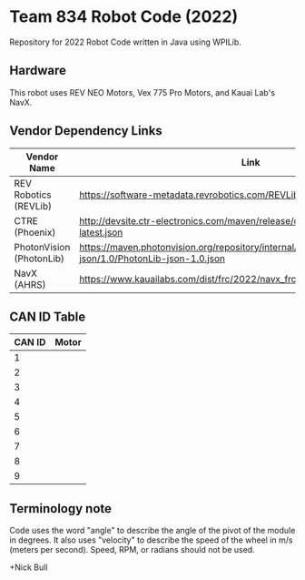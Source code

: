 # Team 834 Robot Code (2022)

Repository for 2022 Robot Code written in Java using WPILib.

## Hardware

This robot uses REV NEO Motors, Vex 775 Pro Motors, and Kauai Lab's NavX.

## Vendor Dependency Links

| Vendor Name              | Link                                                                                                           |
|--------------------------|----------------------------------------------------------------------------------------------------------------|
| REV Robotics (REVLib)    | https://software-metadata.revrobotics.com/REVLib.json                                                          |
| CTRE (Phoenix)           | http://devsite.ctr-electronics.com/maven/release/com/ctre/phoenix/Phoenix-latest.json                          |
| PhotonVision (PhotonLib) | https://maven.photonvision.org/repository/internal/org/photonvision/PhotonLib-json/1.0/PhotonLib-json-1.0.json |
| NavX (AHRS)              | https://www.kauailabs.com/dist/frc/2022/navx_frc.json                                                          |

## CAN ID Table

| CAN ID | Motor |
|--------|-------|
| 1      |       |
| 2      |       |
| 3      |       |
| 4      |       |
| 5      |       |
| 6      |       |
| 7      |       |
| 8      |       |
| 9      |       |

## Terminology note

Code uses the word "angle" to describe the angle of the pivot of the module in degrees. It also uses "velocity" to describe the speed of the wheel in m/s (meters per second). Speed, RPM, or radians should not be used.

+Nick Bull